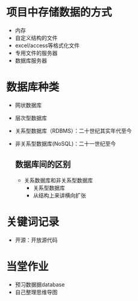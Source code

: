 # 项目中存储数据的方式
* 内存
* 自定义结构的文件
* excel/access等格式化文件
* 专用文件的服务器
* 数据库服务器

# 数据库种类
* 网状数据库
* 层次型数据库
* 关系型数据库（RDBMS）：二十世纪其实年代至今
* 非关系型数据库(NoSQL)：二十一世纪至今

  ## 数据库间的区别
  * 关系数据库和非关系型数据库
    * 关系型数据库
     * 从结构上来讲横向扩张

# 关键词记录
 * 开源：开放源代码

# 当堂作业
* 预习数据据database
* 自己整理思维导图